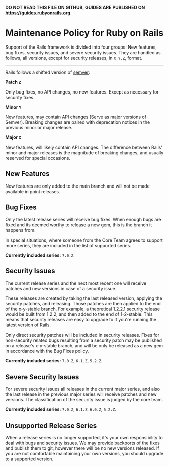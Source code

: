 **DO NOT READ THIS FILE ON GITHUB, GUIDES ARE PUBLISHED ON https://guides.rubyonrails.org.**

Maintenance Policy for Ruby on Rails
====================================

Support of the Rails framework is divided into four groups: New features, bug
fixes, security issues, and severe security issues. They are handled as
follows, all versions, except for security releases, in `X.Y.Z`, format.

--------------------------------------------------------------------------------

Rails follows a shifted version of [semver](https://semver.org/):

**Patch `Z`**

Only bug fixes, no API changes, no new features.
Except as necessary for security fixes.

**Minor `Y`**

New features, may contain API changes (Serve as major versions of Semver).
Breaking changes are paired with deprecation notices in the previous minor
or major release.

**Major `X`**

New features, will likely contain API changes. The difference between Rails'
minor and major releases is the magnitude of breaking changes, and usually
reserved for special occasions.

New Features
------------

New features are only added to the main branch and will not be made available
in point releases.

Bug Fixes
---------

Only the latest release series will receive bug fixes. When enough bugs are
fixed and its deemed worthy to release a new gem, this is the branch it happens
from.

In special situations, where someone from the Core Team agrees to support more series,
they are included in the list of supported series.

**Currently included series:** `7.0.Z`.

Security Issues
---------------

The current release series and the next most recent one will receive patches
and new versions in case of a security issue.

These releases are created by taking the last released version, applying the
security patches, and releasing. Those patches are then applied to the end of
the x-y-stable branch. For example, a theoretical 1.2.2.1 security release would
be built from 1.2.2, and then added to the end of 1-2-stable. This means that
security releases are easy to upgrade to if you're running the latest version
of Rails.

Only direct security patches will be included in security releases. Fixes for
non-security related bugs resulting from a security patch may be published on a
release's x-y-stable branch, and will be only be released as a new gem in
accordance with the Bug Fixes policy.

**Currently included series:** `7.0.Z`, `6.1.Z`, `5.2.Z`.

Severe Security Issues
----------------------

For severe security issues all releases in the current major series, and also the
last release in the previous major series will receive patches and new versions. The
classification of the security issue is judged by the core team.

**Currently included series:** `7.0.Z`, `6.1.Z`, `6.0.Z`, `5.2.Z`.

Unsupported Release Series
--------------------------

When a release series is no longer supported, it's your own responsibility to
deal with bugs and security issues. We may provide backports of the fixes and
publish them to git, however there will be no new versions released. If you are
not comfortable maintaining your own versions, you should upgrade to a
supported version.
